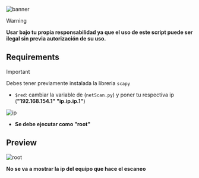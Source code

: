 ![banner][1]

>[!WARNING]
> **Usar bajo tu propia responsabilidad ya que el uso de este script puede ser ilegal sin previa autorización de su uso.**

## Requirements

>[!IMPORTANT]
> Debes tener previamente instalada la libreria `scapy`

- `$red`: cambiar la variable de (`netScan.py`) y poner tu respectiva ip (**"192.168.154.1" "ip.ip.ip.1"**)

![ip][2]
- **Se debe ejecutar como "root"**

## Preview

![root][3]

**No se va a mostrar la ip del equipo que hace el escaneo**

[1]: https://github.com/user-attachments/assets/1ce92228-629e-4c67-a08e-756e6f502c91
[2]: https://github.com/user-attachments/assets/05dedecc-01cf-4ca1-a936-da2a7322649d
[3]: https://github.com/user-attachments/assets/66ad28b8-16f3-47cb-94d4-a8182694f929
